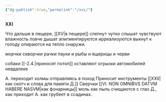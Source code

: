 ```yaml
---
{"dg-publish":true,"permalink":"/xxi/"}
---
```


**XXI**

Что дальше в пещере, [[XV\|в пещере]]
слепнут
чутко слышат
чувствуют влажность
ловче дышат
апигментируются
ирреализуются
выкнут к голоду
опираются на
тепло снаружи.

морчки скворчки рачки
пауки и рыбы и ящерицы и черви

собаки [[-2.4.\|приносят потоп]]
оставляют огрызки автомобилей
невдалеке

А. переходит холмы отправляясь в поход
Приносит инструменты [[XXII\|как скотч и слова для памяти Д.]]
Сверчки [[VI. NON OMNIBVS DATVM HABERE NASVM\|как фонарницы]] моль как пыль
счищаются с глаз Д., как приходит А.
как грубеет в ссадинах.